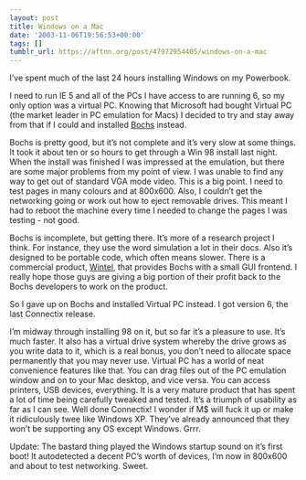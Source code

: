 ```yaml
---
layout: post
title: Windows on a Mac
date: '2003-11-06T19:56:53+00:00'
tags: []
tumblr_url: https://aftnn.org/post/47972954405/windows-on-a-mac
---
```

<p>I&rsquo;ve spent much of the last 24 hours installing Windows on my Powerbook.</p>
<p>I need to run IE 5 and all of the PCs I have access to are running 6, so my only option was a virtual PC. Knowing that Microsoft had bought Virtual PC (the market leader in PC emulation for Macs) I decided to try and stay away from that if I could and installed <a href="http://bochs.sourceforge.net">Bochs</a> instead.</p>
<p>Bochs is pretty good, but it&rsquo;s not complete and it&rsquo;s very slow at some things. It took it about ten or so hours to get through a Win 98 install last night. When the install was finished I was impressed at the emulation, but there are some major problems from my point of view. I was unable to find any way to get out of standard VGA mode video. This is a big point. I need to test pages in many colours and at 800x600. Also, I couldn&rsquo;t get the networking going or work out how to eject removable drives. This meant I had to reboot the machine every time I needed to change the pages I was testing - not good.</p>
<p>Bochs is incomplete, but getting there. It&rsquo;s more of a research project I think. For instance, they use the word simulation a lot in their docs. Also it&rsquo;s designed to be portable code, which often means slower. There is a commercial product, <a href="http://openosx.com/wintel/index.html">Wintel</a>, that provides Bochs with a small GUI frontend. I really hope those guys are giving a big portion of their profit back to the Bochs developers to work on the product.</p>
<p>So I gave up on Bochs and installed Virtual PC instead. I got version 6, the last Connectix release.</p>
<p>I&rsquo;m midway through installing 98 on it, but so far it&rsquo;s a pleasure to use. It&rsquo;s much faster. It also has a virtual drive system whereby the drive grows as you write data to it, which is a real bonus, you don&rsquo;t need to allocate space permanently that you may never use. Virtual PC has a world of neat convenience features like that. You can drag files out of the PC emulation window and on to your Mac desktop, and vice versa. You can access printers, USB devices, everything. It is a very mature product that has spent a lot of time being carefully tweaked and tested. It&rsquo;s a triumph of usability as far as I can see. Well done Connectix! I wonder if M$ will fuck it up or make it ridiculously twee like Windows XP. They&rsquo;ve already announced that they won&rsquo;t be supporting any OS except Windows. Grrr.</p>
<p>Update: The bastard thing played the Windows startup sound on it&rsquo;s first boot! It autodetected a decent PC&rsquo;s worth of devices, I&rsquo;m now in 800x600 and about to test networking. Sweet.</p>
